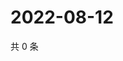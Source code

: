 # 2022-08-12

共 0 条

<!-- BEGIN WEIBO -->
<!-- 最后更新时间 Fri Aug 12 2022 04:16:50 GMT+0800 (China Standard Time) -->

<!-- END WEIBO -->
